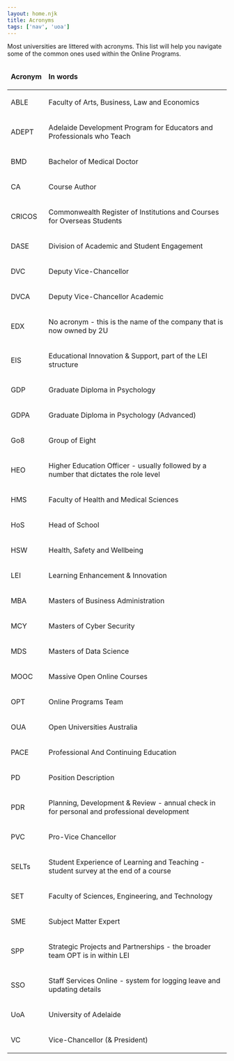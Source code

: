 ```yaml
---
layout: home.njk
title: Acronyms
tags: ['nav', 'uoa']
---
```


Most universities are littered with acronyms. This list will help you navigate some of the common ones used within the Online Programs.

<table class="adx styled">
<thead>
<tr>
<td>
<p><strong>Acronym</strong></p>
</td>
<td>
<p><strong>In words</strong></p>
</td>
</tr>
</thead>
<tbody>
<tr>
<td>
<p>ABLE</p>
</td>
<td>
<p>Faculty of Arts, Business, Law and Economics</p>
</td>
</tr>
<tr>
<td>
<p>ADEPT</p>
</td>
<td>
<p>Adelaide Development Program for Educators and Professionals who Teach</p>
</td>
</tr>
<tr>
<td>
<p>BMD</p>
</td>
<td>
<p>Bachelor of Medical Doctor</p>
</td>
</tr>
<tr>
<td>
<p>CA</p>
</td>
<td>
<p>Course Author</p>
</td>
</tr>
<tr>
<td>
<p>CRICOS</p>
</td>
<td>
<p>Commonwealth Register of Institutions and Courses for Overseas Students</p>
</td>
</tr>
<tr>
<td>
<p>DASE</p>
</td>
<td>
<p>Division of Academic and Student Engagement</p>
</td>
</tr>
<tr>
<td>
<p>DVC</p>
</td>
<td>
<p>Deputy Vice-Chancellor</p>
</td>
</tr>
<tr>
<td>
<p>DVCA</p>
</td>
<td>
<p>Deputy Vice-Chancellor Academic</p>
</td>
</tr>
<tr>
<td>
<p>EDX</p>
</td>
<td>
<p>No acronym - this is the name of the company that is now owned by 2U</p>
</td>
</tr>
<tr>
<td>
<p>EIS</p>
</td>
<td>
<p>Educational Innovation &amp; Support, part of the LEI structure</p>
</td>
</tr>
<tr>
<td>
<p>GDP</p>
</td>
<td>
<p>Graduate Diploma in Psychology</p>
</td>
</tr>
<tr>
<td>
<p>GDPA</p>
</td>
<td>
<p>Graduate Diploma in Psychology (Advanced)</p>
</td>
</tr>
<tr>
<td>
<p>Go8</p>
</td>
<td>
<p>Group of Eight</p>
</td>
</tr>
<tr>
<td>
<p>HEO</p>
</td>
<td>
<p>Higher Education Officer - usually followed by a number that dictates the role level</p>
</td>
</tr>
<tr>
<td>
<p>HMS</p>
</td>
<td>
<p>Faculty of Health and Medical Sciences</p>
</td>
</tr>
<tr>
<td>
<p>HoS</p>
</td>
<td>
<p>Head of School</p>
</td>
</tr>
<tr>
<td>
<p>HSW</p>
</td>
<td>
<p>Health, Safety and Wellbeing</p>
</td>
</tr>
<tr>
<td>
<p>LEI</p>
</td>
<td>
<p>Learning Enhancement &amp; Innovation</p>
</td>
</tr>
<tr>
<td>
<p>MBA</p>
</td>
<td>
<p>Masters of Business Administration</p>
</td>
</tr>
<tr>
<td>
<p>MCY</p>
</td>
<td>
<p>Masters of Cyber Security</p>
</td>
</tr>
<tr>
<td>
<p>MDS</p>
</td>
<td>
<p>Masters of Data Science</p>
</td>
</tr>
<tr>
<td>
<p>MOOC</p>
</td>
<td>
<p>Massive Open Online Courses</p>
</td>
</tr>
<tr>
<td>
<p>OPT</p>
</td>
<td>
<p>Online Programs Team</p>
</td>
</tr>
<tr>
<td>
<p>OUA</p>
</td>
<td>
<p>Open Universities Australia</p>
</td>
</tr>
<tr>
<td>
<p>PACE</p>
</td>
<td>
<p>Professional And Continuing Education</p>
</td>
</tr>
<tr>
<td>
<p>PD</p>
</td>
<td>
<p>Position Description</p>
</td>
</tr>
<tr>
<td>
<p>PDR</p>
</td>
<td>
<p>Planning, Development &amp; Review - annual check in for personal and professional development</p>
</td>
</tr>
<tr>
<td>
<p>PVC</p>
</td>
<td>
<p>Pro-Vice Chancellor</p>
</td>
</tr>
<tr>
<td>
<p>SELTs</p>
</td>
<td>
<p>Student Experience of Learning and Teaching - student survey at the end of a course</p>
</td>
</tr>
<tr>
<td>
<p>SET</p>
</td>
<td>
<p>Faculty of Sciences, Engineering, and Technology</p>
</td>
</tr>
<tr>
<td>
<p>SME</p>
</td>
<td>
<p>Subject Matter Expert</p>
</td>
</tr>
<tr>
<td>
<p>SPP</p>
</td>
<td>
<p>Strategic Projects and Partnerships - the broader team OPT is in within LEI</p>
</td>
</tr>
<tr>
<td>
<p>SSO</p>
</td>
<td>
<p>Staff Services Online - system for logging leave and updating details</p>
</td>
</tr>
<tr>
<td>
<p>UoA</p>
</td>
<td>
<p>University of Adelaide</p>
</td>
</tr>
<tr>
<td>
<p>VC</p>
</td>
<td>
<p>Vice-Chancellor (&amp; President)</p>
</td>
</tr>
</tbody>
</table>
